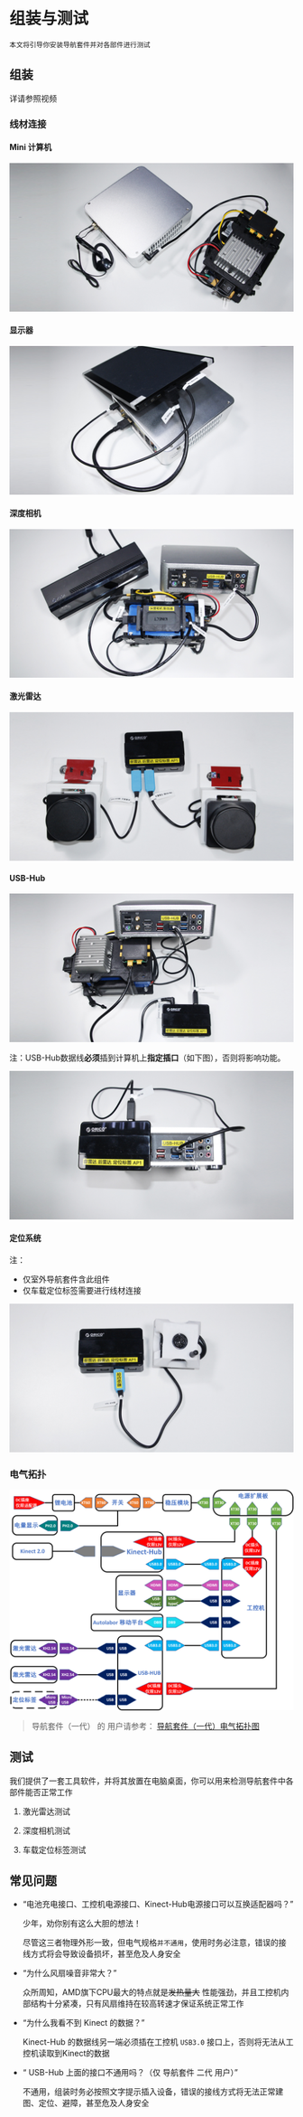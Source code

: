 # 组装与测试

    本文将引导你安装导航套件并对各部件进行测试


## 组装

详请参照视频

### 线材连接

#### Mini 计算机

![](imgs/wire-2.jpg)

#### 显示器

![](imgs/wire-1.jpg)

#### 深度相机

![](imgs/wire-3.jpg)

#### 激光雷达

![](imgs/wire-4.jpg)

#### USB-Hub

![](imgs/wire-6.jpg)

注：USB-Hub数据线**必须**插到计算机上**指定插口**（如下图），否则将影响功能。

![](imgs/wire-7.jpg)

#### 定位系统

注：
* 仅室外导航套件含此组件
* 仅车载定位标签需要进行线材连接

![](imgs/wire-5.jpg)



### 电气拓扑

![](./imgs/autolabor_box_v2_electrical_topology.png)

> 导航套件（一代） 的 用户请参考： <a href="./imgs/autolabor_box_v1_electrical_topology.png" >     导航套件（一代）电气拓扑图</a>


## 测试

我们提供了一套工具软件，并将其放置在电脑桌面，你可以用来检测导航套件中各部件能否正常工作



1. 激光雷达测试



2. 深度相机测试



3. 车载定位标签测试

## 常见问题

* “电池充电接口、工控机电源接口、Kinect-Hub电源接口可以互换适配器吗？”

    少年，劝你别有这么大胆的想法！

    尽管这三者物理外形一致，但电气规格`并不通用`，使用时务必注意，错误的接线方式将会导致设备损坏，甚至危及人身安全

* “为什么风扇噪音非常大？”

    众所周知，AMD旗下CPU最大的特点就是~~发热量大~~ 性能强劲，并且工控机内部结构十分紧凑，只有风扇维持在较高转速才保证系统正常工作

* “为什么我看不到 Kinect 的数据？”

    Kinect-Hub 的数据线另一端必须插在工控机 `USB3.0` 接口上，否则将无法从工控机读取到Kinect的数据

* “ USB-Hub 上面的接口不通用吗？（仅 导航套件 二代 用户）”

    不通用，组装时务必按照文字提示插入设备，错误的接线方式将无法正常建图、定位、避障，甚至危及人身安全
